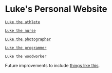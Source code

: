 # Luke's Personal Website

[`Luke the athlete`](athlete.html)

[`Luke the nurse`](nursing.html)

[`Luke the photographer`](https://instagram.com/lukewassphotography)

[`Luke the programmer`](https://github.com/wassupluke/)

`Luke the woodworker`

Future improvements to include [things like this](https://github.com/alshedivat/al-folio?tab=readme-ov-file).
